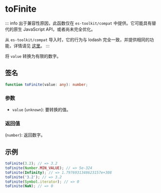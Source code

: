# toFinite

::: info
出于兼容性原因，此函数仅在 `es-toolkit/compat` 中提供。它可能具有替代的原生 JavaScript API，或者尚未完全优化。

从 `es-toolkit/compat` 导入时，它的行为与 lodash 完全一致，并提供相同的功能，详情请见 [这里](../../../compatibility.md)。
:::

将 `value` 转换为有限的数字。

## 签名

```typescript
function toFinite(value: any): number;
```

### 参数

- `value` (`unknown`): 要转换的值。

### 返回值

(`number`): 返回数字。

## 示例

```typescript
toFinite(3.2); // => 3.2
toFinite(Number.MIN_VALUE); // => 5e-324
toFinite(Infinity); // => 1.7976931348623157e+308
toFinite('3.2'); // => 3.2
toFinite(Symbol.iterator); // => 0
toFinite(NaN); // => 0
```
